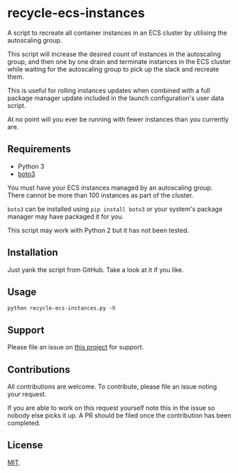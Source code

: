 # recycle-ecs-instances

A script to recreate all container instances in an ECS cluster by utilising the
autoscaling group.

This script will increase the desired count of instances in the autoscaling
group, and then one by one drain and terminate instances in the ECS cluster
while waiting for the autoscaling group to pick up the slack and recreate them.

This is useful for rolling instances updates when combined with a full package
manager update included in the launch configuration's user data script.

At no point will you ever be running with fewer instances than you currently
are.

## Requirements

- Python 3
- [boto3](https://boto3.readthedocs.io/en/latest/)

You must have your ECS instances managed by an autoscaling group. There cannot
be more than 100 instances as part of the cluster.

`boto3` can be installed using `pip install boto3` or your system's package
manager may have packaged it for you.

This script may work with Python 2 but it has not been tested.

## Installation

Just yank the script from GitHub. Take a look at it if you like.

## Usage

```
python recycle-ecs-instances.py -h
```

## Support

Please file an issue on [this project](https://github.com/fubralimited/recycle-ecs-instances)
for support.

## Contributions

All contributions are welcome. To contribute, please file an issue noting your
request.

If you are able to work on this request yourself note this in the issue so
nobody else picks it up. A PR should be filed once the contribution has been
completed.

## License

[MIT](https://choosealicense.com/licenses/mit/).
